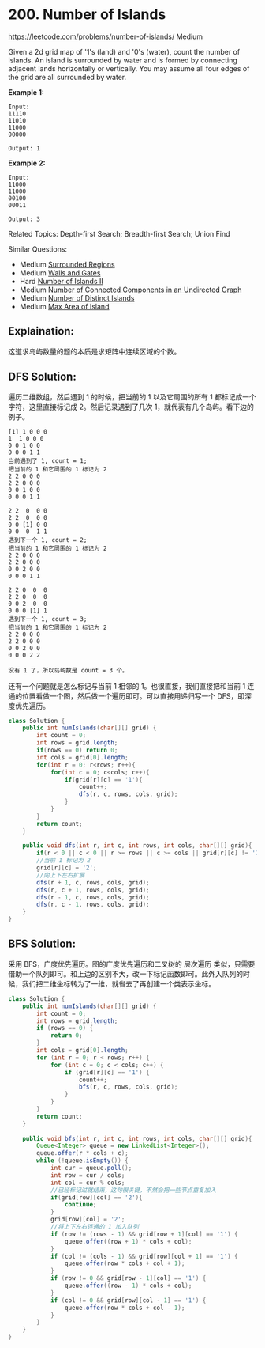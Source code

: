 # 200. Number of Islands
<https://leetcode.com/problems/number-of-islands/>
Medium

Given a 2d grid map of '1's (land) and '0's (water), count the number of islands. An island is surrounded by water and is formed by connecting adjacent lands horizontally or vertically. You may assume all four edges of the grid are all surrounded by water.

**Example 1:**

    Input:
    11110
    11010
    11000
    00000

    Output: 1

**Example 2:**

    Input:
    11000
    11000
    00100
    00011

    Output: 3

Related Topics: Depth-first Search; Breadth-first Search; Union Find

Similar Questions: 
* Medium [Surrounded Regions](https://leetcode.com/problems/surrounded-regions/)
* Medium [Walls and Gates](https://leetcode.com/problems/walls-and-gates/)
* Hard [Number of Islands II](https://leetcode.com/problems/number-of-islands-ii/)
* Medium [Number of Connected Components in an Undirected Graph](https://leetcode.com/problems/number-of-connected-components-in-an-undirected-graph/)
* Medium [Number of Distinct Islands](https://leetcode.com/problems/number-of-distinct-islands/)
* Medium [Max Area of Island](https://leetcode.com/problems/max-area-of-island/)

## Explaination: 
这道求岛屿数量的题的本质是求矩阵中连续区域的个数。

## DFS Solution: 
遍历二维数组，然后遇到 1 的时候，把当前的 1 以及它周围的所有 1 都标记成一个字符，这里直接标记成 2。然后记录遇到了几次 1，就代表有几个岛屿。看下边的例子。

    [1] 1 0 0 0
    1  1 0 0 0
    0 0 1 0 0
    0 0 0 1 1
    当前遇到了 1, count = 1;
    把当前的 1 和它周围的 1 标记为 2
    2 2 0 0 0
    2 2 0 0 0
    0 0 1 0 0
    0 0 0 1 1

    2 2  0  0 0
    2 2  0  0 0
    0 0 [1] 0 0
    0 0  0  1 1
    遇到下一个 1, count = 2;
    把当前的 1 和它周围的 1 标记为 2
    2 2 0 0 0
    2 2 0 0 0
    0 0 2 0 0
    0 0 0 1 1   

    2 2 0  0  0
    2 2 0  0  0
    0 0 2  0  0
    0 0 0 [1] 1  
    遇到下一个 1, count = 3;
    把当前的 1 和它周围的 1 标记为 2
    2 2 0 0 0
    2 2 0 0 0
    0 0 2 0 0
    0 0 0 2 2  

    没有 1 了，所以岛屿数是 count = 3 个。

还有一个问题就是怎么标记与当前 1 相邻的 1。也很直接，我们直接把和当前 1 连通的位置看做一个图，然后做一个遍历即可。可以直接用递归写一个 DFS，即深度优先遍历。


```java
class Solution {
    public int numIslands(char[][] grid) {
        int count = 0;
        int rows = grid.length;
        if(rows == 0) return 0;
        int cols = grid[0].length;
        for(int r = 0; r<rows; r++){
            for(int c = 0; c<cols; c++){
                if(grid[r][c] == '1'){
                    count++;
                    dfs(r, c, rows, cols, grid);
                }
            }
        }
        return count;
    }
    
    public void dfs(int r, int c, int rows, int cols, char[][] grid){
        if(r < 0 || c < 0 || r >= rows || c >= cols || grid[r][c] != '1') return;
        //当前 1 标记为 2
        grid[r][c] = '2';
        //向上下左右扩展
        dfs(r + 1, c, rows, cols, grid);
        dfs(r, c + 1, rows, cols, grid);
        dfs(r - 1, c, rows, cols, grid);
        dfs(r, c - 1, rows, cols, grid);
    }
}
```

## BFS Solution: 
采用 BFS，广度优先遍历。图的广度优先遍历和二叉树的 层次遍历 类似，只需要借助一个队列即可。和上边的区别不大，改一下标记函数即可。此外入队列的时候，我们把二维坐标转为了一维，就省去了再创建一个类表示坐标。

```java
class Solution {
    public int numIslands(char[][] grid) {
        int count = 0;
        int rows = grid.length;
        if (rows == 0) {
            return 0;
        }
        int cols = grid[0].length;
        for (int r = 0; r < rows; r++) {
            for (int c = 0; c < cols; c++) {
                if (grid[r][c] == '1') {
                    count++;
                    bfs(r, c, rows, cols, grid);
                }
            }
        }
        return count;
    }
    
    public void bfs(int r, int c, int rows, int cols, char[][] grid){
        Queue<Integer> queue = new LinkedList<Integer>();
        queue.offer(r * cols + c);
        while (!queue.isEmpty()) {
            int cur = queue.poll();
            int row = cur / cols;
            int col = cur % cols;
            //已经标记过就结束，这句很关键，不然会把一些节点重复加入
            if(grid[row][col] == '2'){
                continue;
            }
            grid[row][col] = '2';
            //将上下左右连通的 1 加入队列
            if (row != (rows - 1) && grid[row + 1][col] == '1') {
                queue.offer((row + 1) * cols + col);
            }
            if (col != (cols - 1) && grid[row][col + 1] == '1') {
                queue.offer(row * cols + col + 1);
            }
            if (row != 0 && grid[row - 1][col] == '1') {
                queue.offer((row - 1) * cols + col);
            }
            if (col != 0 && grid[row][col - 1] == '1') {
                queue.offer(row * cols + col - 1);
            }
        }
    }
}
```